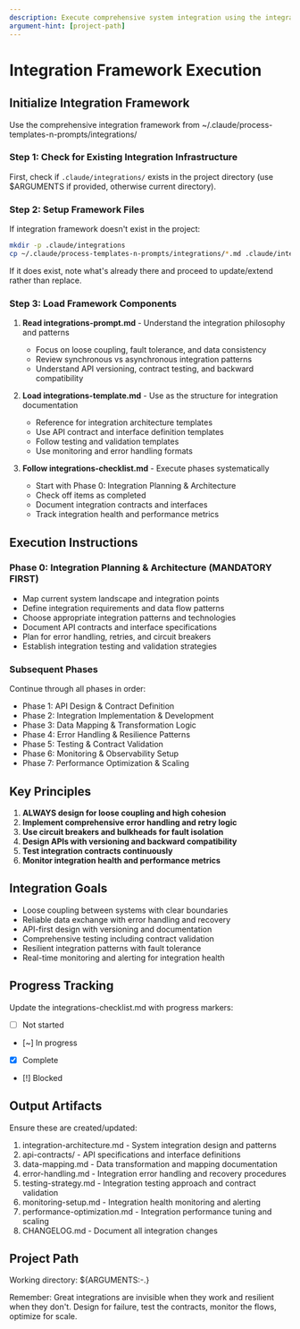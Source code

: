 ```yaml
---
description: Execute comprehensive system integration using the integration framework
argument-hint: [project-path]
---
```


# Integration Framework Execution

## Initialize Integration Framework

Use the comprehensive integration framework from ~/.claude/process-templates-n-prompts/integrations/

### Step 1: Check for Existing Integration Infrastructure
First, check if `.claude/integrations/` exists in the project directory (use $ARGUMENTS if provided, otherwise current directory).

### Step 2: Setup Framework Files
If integration framework doesn't exist in the project:
```bash
mkdir -p .claude/integrations
cp ~/.claude/process-templates-n-prompts/integrations/*.md .claude/integrations/
```

If it does exist, note what's already there and proceed to update/extend rather than replace.

### Step 3: Load Framework Components

1. **Read integrations-prompt.md** - Understand the integration philosophy and patterns
   - Focus on loose coupling, fault tolerance, and data consistency
   - Review synchronous vs asynchronous integration patterns
   - Understand API versioning, contract testing, and backward compatibility

2. **Load integrations-template.md** - Use as the structure for integration documentation
   - Reference for integration architecture templates
   - Use API contract and interface definition templates
   - Follow testing and validation templates
   - Use monitoring and error handling formats

3. **Follow integrations-checklist.md** - Execute phases systematically
   - Start with Phase 0: Integration Planning & Architecture
   - Check off items as completed
   - Document integration contracts and interfaces
   - Track integration health and performance metrics

## Execution Instructions

### Phase 0: Integration Planning & Architecture (MANDATORY FIRST)
- Map current system landscape and integration points
- Define integration requirements and data flow patterns
- Choose appropriate integration patterns and technologies
- Document API contracts and interface specifications
- Plan for error handling, retries, and circuit breakers
- Establish integration testing and validation strategies

### Subsequent Phases
Continue through all phases in order:
- Phase 1: API Design & Contract Definition
- Phase 2: Integration Implementation & Development
- Phase 3: Data Mapping & Transformation Logic
- Phase 4: Error Handling & Resilience Patterns
- Phase 5: Testing & Contract Validation
- Phase 6: Monitoring & Observability Setup
- Phase 7: Performance Optimization & Scaling

## Key Principles

1. **ALWAYS design for loose coupling and high cohesion**
2. **Implement comprehensive error handling and retry logic**
3. **Use circuit breakers and bulkheads for fault isolation**
4. **Design APIs with versioning and backward compatibility**
5. **Test integration contracts continuously**
6. **Monitor integration health and performance metrics**

## Integration Goals
- Loose coupling between systems with clear boundaries
- Reliable data exchange with error handling and recovery
- API-first design with versioning and documentation
- Comprehensive testing including contract validation
- Resilient integration patterns with fault tolerance
- Real-time monitoring and alerting for integration health

## Progress Tracking
Update the integrations-checklist.md with progress markers:
- [ ] Not started
- [~] In progress
- [x] Complete
- [!] Blocked

## Output Artifacts
Ensure these are created/updated:
1. integration-architecture.md - System integration design and patterns
2. api-contracts/ - API specifications and interface definitions
3. data-mapping.md - Data transformation and mapping documentation
4. error-handling.md - Integration error handling and recovery procedures
5. testing-strategy.md - Integration testing approach and contract validation
6. monitoring-setup.md - Integration health monitoring and alerting
7. performance-optimization.md - Integration performance tuning and scaling
8. CHANGELOG.md - Document all integration changes

## Project Path
Working directory: ${ARGUMENTS:-.}

Remember: Great integrations are invisible when they work and resilient when they don't. Design for failure, test the contracts, monitor the flows, optimize for scale.